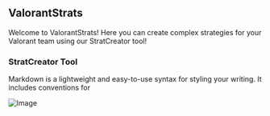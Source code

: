## ValorantStrats

Welcome to ValorantStrats! Here you can create complex strategies for your Valorant team using our StratCreator tool!

### StratCreator Tool

Markdown is a lightweight and easy-to-use syntax for styling your writing. It includes conventions for

![Image](https://cdn.britannica.com/55/174255-050-526314B6/brown-Guernsey-cow.jpg)
